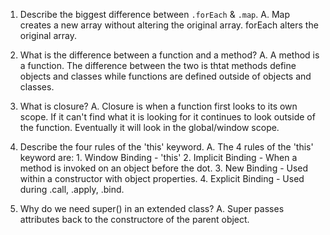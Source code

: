 1. Describe the biggest difference between `.forEach` & `.map`.
    A. Map creates a new array without altering the original array.  forEach alters the original array.

2. What is the difference between a function and a method?
    A. A method is a function.  The difference between the two is thtat methods define objects and classes while
        functions are defined outside of objects and classes.

3. What is closure?
    A. Closure is when a function first looks to its own scope.  If it can't find what it is looking for it continues to look 
        outside of the function.  Eventually it will look in the global/window scope.

4. Describe the four rules of the 'this' keyword.
    A. The 4 rules of the 'this' keyword are:
        1. Window Binding - 'this' 
        2. Implicit Binding - When a method is invoked on an object before the dot.
        3. New Binding - Used within a constructor with object properties.
        4. Explicit Binding - Used during .call, .apply, .bind.

5. Why do we need super() in an extended class?
    A. Super passes attributes back to the constructore of the parent object.